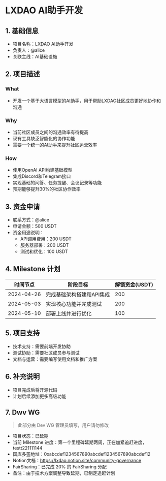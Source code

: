 # LXDAO AI助手开发

## 1. 基础信息
- 项目名称：LXDAO AI助手开发
- 负责人：@alice
- 关联主线：AI基础设施

## 2. 项目描述

### What
- 开发一个基于大语言模型的AI助手，用于帮助LXDAO社区成员更好地协作和沟通

### Why
- 当前社区成员之间的沟通效率有待提高
- 现有工具缺乏智能化的协作功能
- 需要一个统一的AI助手来提升社区运营效率

### How
- 使用OpenAI API构建基础模型
- 集成Discord和Telegram接口
- 实现基础的问答、任务提醒、会议记录等功能
- 预期能够提升30%的社区协作效率

## 3. 资金申请
- 联系方式：@alice
- 申请金额：500 USDT
- 资金用途说明：
  - API调用费用：200 USDT
  - 服务器部署：200 USDT
  - 测试和优化：100 USDT

## 4. Milestone 计划
| 时间节点 | 阶段目标 | 解锁资金(USDT) |
|---------|---------|--------------|
| 2024-04-26 | 完成基础架构搭建和API集成 | 200 |
| 2024-05-03 | 实现核心功能并完成测试 | 200 |
| 2024-05-10 | 部署上线并进行优化 | 100 |

## 5. 项目支持
- 技术支持：需要前端开发协助
- 测试协助：需要社区成员参与测试
- 文档与运营：需要编写使用文档和推广方案

## 6. 补充说明
- 项目完成后将开源代码
- 计划后续添加更多高级功能 

## 7. Dwv WG
> 此部分由 Dev WG 管理员填写，用户请勿修改

- 项目状态：已延期
- 当前 Milestone 进度：第一个里程碑延期两周，正在加紧追赶进度，testt221111144
- 国库多签地址：0xabcdef1234567890abcdef1234567890abcdef12
- Notion文档：https://lxdao.notion.site/community-governance
- FairSharing：已完成 20% 的 FairSharing 分配
- 备注：由于技术方案调整导致延期，已制定追赶计划 
